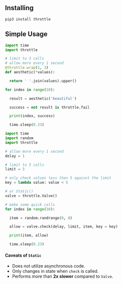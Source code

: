## Installing

```
pip3 install throttle
```

## Simple Usage
```python
import time
import throttle

# limit to 3 calls
# allow more every 1 second
@throttle.wrap(1, 3)
def aesthetic(*values):

  return ' '.join(values).upper()

for index in range(10):

  result = aesthetic('beautiful')

  success = not result is throttle.fail

  print(index, success)

  time.sleep(0.23)
```

```python
import time
import random
import throttle

# allow more every 1 second
delay = 1

# limit to 3 calls
limit = 3

# only check values less than 5 against the limit
key = lambda value: value < 5

# or Static()
valve = throttle.Valve()

# make some quick calls
for index in range(30):

  item = random.randrange(0, 8)

  allow = valve.check(delay, limit, item, key = key)

  print(item, allow)

  time.sleep(0.23)
```

#### Caveats of `Static`
- Does not utilize asynchronous code.
- Only changes in state when `check` is called.
- Performs more than **2x slower** compared to `Valve`.
